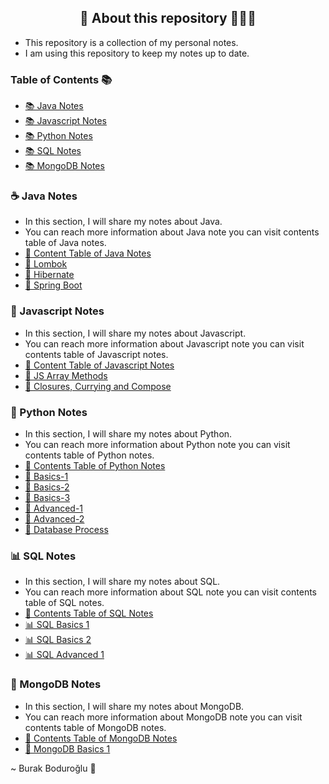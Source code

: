 <div align="center">
<h2>🤖 About this repository 🚀👩‍🚀</h2>
</div>

- This repository is a collection of my personal notes.
- I am using this repository to keep my notes up to date.

### Table of Contents 📚

- [📚 Java Notes](https://github.com/burakboduroglu/Programming-Notes/tree/main/Java-Notes)
- [📚 Javascript Notes](https://github.com/burakboduroglu/Programming-Notes/tree/main/Javascript-Notes)
- [📚 Python Notes](https://github.com/burakboduroglu/Programming-Notes/tree/main/Python-Notes)
- [📚 SQL Notes](https://github.com/burakboduroglu/Programming-Notes/tree/main/SQL-Notes)
- [📚 MongoDB Notes](https://github.com/burakboduroglu/Programming-Notes/tree/main/)

### ☕ Java Notes

- In this section, I will share my notes about Java.
- You can reach more information about Java note you can visit contents table of Java notes.
- [📃 Content Table of Java Notes](https://github.com/burakboduroglu/Programming-Notes/blob/main/Java-Notes/readme.md)
- [🌱 Lombok](https://github.com/burakboduroglu/Programming-Notes/blob/main/Java-Notes/lombok.md)
- [🌱 Hibernate](https://github.com/burakboduroglu/Programming-Notes/blob/main/Java-Notes/jpa_hibernate.md)
- [🌱 Spring Boot](https://github.com/burakboduroglu/Programming-Notes/blob/main/Java-Notes/spring_boot_framework.md)

### 👾 Javascript Notes

- In this section, I will share my notes about Javascript.
- You can reach more information about Javascript note you can visit contents table of Javascript notes.
- [📃 Content Table of Javascript Notes](https://github.com/burakboduroglu/Programming-Notes/blob/main/Javascript-Notes/readme.md)
- [🥳 JS Array Methods](https://github.com/burakboduroglu/Programming-Notes/blob/main/Javascript-Notes/javascirpt_array_methods.md)
- [🥳 Closures, Currying and Compose](https://github.com/burakboduroglu/Programming-Notes/blob/main/Javascript-Notes/closures_currying_compose.md)

### 🐍 Python Notes

- In this section, I will share my notes about Python.
- You can reach more information about Python note you can visit contents table of Python notes.
- [📃 Contents Table of Python Notes](https://github.com/burakboduroglu/Programming-Notes/blob/main/Python-Notes/readme.md)
- [🐍 Basics-1](https://github.com/burakboduroglu/Programming-Notes/blob/main/Python-Notes/python_basic_1.md)
- [🐍 Basics-2](https://github.com/burakboduroglu/Programming-Notes/blob/main/Python-Notes/python_basic_2.md)
- [🐍 Basics-3](https://github.com/burakboduroglu/Programming-Notes/blob/main/Python-Notes/python_basic_3.md)
- [🐍 Advanced-1](https://github.com/burakboduroglu/Programming-Notes/blob/main/Python-Notes/advanced_python_1.md)
- [🐍 Advanced-2](https://github.com/burakboduroglu/Programming-Notes/blob/main/Python-Notes/advanced_python_2.md)
- [🐍 Database Process](https://github.com/burakboduroglu/Programming-Notes/blob/main/Python-Notes/python_db_process.md)

### 📊 SQL Notes

- In this section, I will share my notes about SQL.
- You can reach more information about SQL note you can visit contents table of SQL notes.
- [📃 Contents Table of SQL Notes](https://github.com/burakboduroglu/Programming-Notes/blob/main/SQL-Notes/readme.md)
- [📊 SQL Basics 1](https://github.com/burakboduroglu/Programming-Notes/blob/main/SQL-Notes/sql_basic_1.md)
- [📊 SQL Basics 2](https://github.com/burakboduroglu/Programming-Notes/blob/main/SQL-Notes/sql_basic_1.md)
- [📊 SQL Advanced 1](https://github.com/burakboduroglu/Programming-Notes/blob/main/SQL-Notes/sql_advanced_1.md)

### 🍃 MongoDB Notes

- In this section, I will share my notes about MongoDB.
- You can reach more information about MongoDB note you can visit contents table of MongoDB notes.
- [📃 Contents Table of MongoDB Notes](https://github.com/burakboduroglu/Programming-Notes/blob/main/MongoDB-Notes/readme.md)
- [🍃 MongoDB Basics 1](https://github.com/burakboduroglu/Programming-Notes/blob/main/MongoDB-Notes/mongodb_basic_1.md)

~ Burak Boduroğlu 👾
